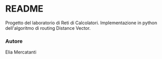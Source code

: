 # README #

Progetto del laboratorio di Reti di Calcolatori.
Implementazione in python dell'algoritmo di routing Distance Vector.

### Autore ###

Elia Mercatanti